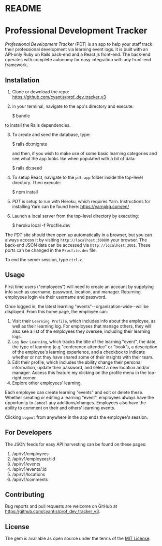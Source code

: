 # README

# Professional Development Tracker
_Professional Development Tracker_ (PDT) is an app to help your staff track their professional development via learning event logs. It is built with an API-only Ruby on Rails back-end and a React.js front-end. The back-end operates with complete autonomy for easy integration with any front-end framework.

## Installation

1. Clone or download the repo: https://github.com/cyantis/prof_dev_tracker_v3

2. In your terminal, navigate to the app's directory and execute:

    $ bundle

to install the Rails dependencies.

3. To create and seed the database, type:

    $ rails db:migrate

    and then, if you wish to make use of some basic learning categories and see what the app looks like when populated with a bit of data:

    $ rails db:seed

4. To setup React, navigate to the `pdt-app` folder inside the top-level directory. Then execute:

    $ npm install

5. _PDT_ is setup to run with Heroku, which requires Yarn. Instructions for installing Yarn can be found here: https://yarnpkg.com/en/

6. Launch a local server from the top-level directory by executing:

    $ heroku local -f Procfile.dev

The _PDT_ site should then open up automatically in a browser, but you can always access it by visiting `http://localhost:3000`in your browser. The back-end JSON data can be accessed via `http://localhost:3001`. These ports can be changed in the `Procfile.dev` file.

To end the server session, type `ctrl-c`.

## Usage

First time users ("employees") will need to create an account by supplying info such as username, password, location, and manager. Returning employees login via their username and password.

Once logged in, the latest learning "events"--organization-wide--will be displayed. From this home page, the employee can:

1. Visit their `Learning Profile`, which includes info about the employee, as well as their learning log. For employees that manage others, they will also see a list of the employees they oversee, including their learning logs.
2. `Log New Learning`, which tracks the title of the learning "event", the date, the type of learning (e.g "conference attendee" or "book"), a description of the employee's learning experience, and a checkbox to indicate whether or not they have shared some of their insights with their team.
3. Edit their profile, which includes the ability change their personal information, update their password, and select a new location and/or manager. Access this feature my clicking on the profile menu in the top-right corner.
4. Explore other employees' learning.

Each employee can create learning "events" and edit or delete these. Whether creating or editing a learning "event", employees always have the opportunity to `Cancel` any additions/changes. Employees also have the ability to comment on their and others' learning events.

Clicking `Logout` from anywhere in the app ends the employee's session.

## For Developers

The JSON feeds for easy API harvesting can be found on these pages:

1. /api/v1/employees
2. /api/v1/employees/:id
3. /api/v1/events
4. /api/v1/events/:id
5. /api/v1/locations
6. /api/v1/comments

## Contributing

Bug reports and pull requests are welcome on GitHub at https://github.com/cyantis/prof_dev_tracker_v3.

## License

The gem is available as open source under the terms of the [MIT License](https://opensource.org/licenses/MIT).
